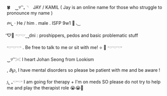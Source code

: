 🍀 ⠀‿୨ ͡ ₊◝⠀ JAY  / KAMIL ( Jay is an online name for those who struggle to pronounce my name )

ᰍ𐔌 ·   ִHe / him . male . ISFP 9w1 🦭 ◟  ͜
   
 ͡♡𝅼  𓎢𓎟 ͜    ۪۪۪  dni : proshippers, pedos and basic problematic stuff
 
𓎢𓎟𓎡 . Be free to talk to me or sit with me! ⟡ 🪷 𓎢𓎟𓎡

‎‿୨ ͡  𓏵 I heart Johan Seong from Lookism 

, 𝜗℘, I have mental disorders so please be patient with me and be aware !
 
 ִֶ𐔌 ₊𓎡𓎡 I am going for therapy + I'm on meds SO please do not try to help me and play the therapist role 😭😭🙏
